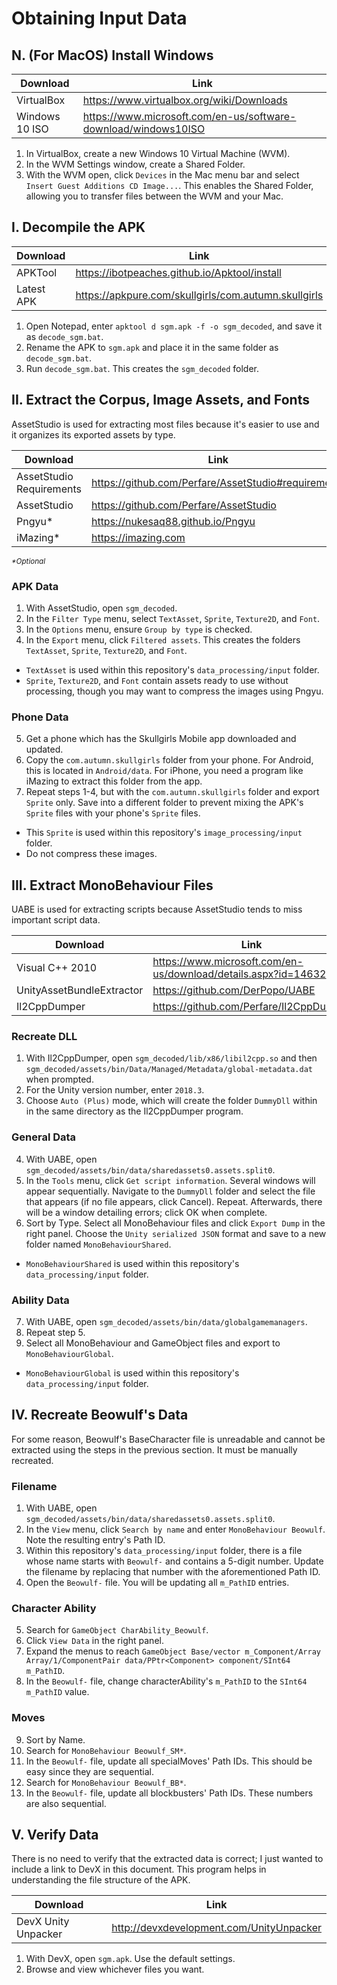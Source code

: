 # Obtaining Input Data

## N. (For MacOS) Install Windows

| Download | Link |
|---|---|
| VirtualBox | https://www.virtualbox.org/wiki/Downloads |
| Windows 10 ISO | https://www.microsoft.com/en-us/software-download/windows10ISO |

1. In VirtualBox, create a new Windows 10 Virtual Machine (WVM).
2. In the WVM Settings window, create a Shared Folder.
3. With the WVM open, click `Devices` in the Mac menu bar and select `Insert Guest Additions CD Image...`. This enables the Shared Folder, allowing you to transfer files between the WVM and your Mac.

## I. Decompile the APK

| Download | Link |
|---|---|
| APKTool | https://ibotpeaches.github.io/Apktool/install |
| Latest APK | https://apkpure.com/skullgirls/com.autumn.skullgirls |

1. Open Notepad, enter `apktool d sgm.apk -f -o sgm_decoded`, and save it as `decode_sgm.bat`.
2. Rename the APK to `sgm.apk` and place it in the same folder as `decode_sgm.bat`.
3. Run `decode_sgm.bat`. This creates the `sgm_decoded` folder.

## II. Extract the Corpus, Image Assets, and Fonts

AssetStudio is used for extracting most files because it's easier to use and it organizes its exported assets by type.

| Download | Link |
|---|---|
| AssetStudio Requirements | https://github.com/Perfare/AssetStudio#requirements |
| AssetStudio | https://github.com/Perfare/AssetStudio |
| Pngyu* |https://nukesaq88.github.io/Pngyu |
| iMazing* | https://imazing.com |

<sup>*\*Optional*</sup>

### APK Data

1. With AssetStudio, open `sgm_decoded`.
2. In the `Filter Type` menu, select `TextAsset`, `Sprite`, `Texture2D`, and `Font`.
3. In the `Options` menu, ensure `Group by type` is checked.
4. In the `Export` menu, click `Filtered assets`. This creates the folders `TextAsset`, `Sprite`, `Texture2D`, and `Font`.

* `TextAsset` is used within this repository's `data_processing/input` folder.
* `Sprite`, `Texture2D`, and `Font` contain assets ready to use without processing, though you may want to compress the images using Pngyu.

### Phone Data

5. Get a phone which has the Skullgirls Mobile app downloaded and updated.
6. Copy the `com.autumn.skullgirls` folder from your phone. For Android, this is located in `Android/data`. For iPhone, you need a program like iMazing to extract this folder from the app.
6. Repeat steps 1-4, but with the `com.autumn.skullgirls` folder and export `Sprite` only. Save into a different folder to prevent mixing the APK's `Sprite` files with your phone's `Sprite` files.

* This `Sprite` is used within this repository's `image_processing/input` folder.
* Do not compress these images.

## III. Extract MonoBehaviour Files

UABE is used for extracting scripts because AssetStudio tends to miss important script data.

| Download | Link |
|---|---|
| Visual C++ 2010 | https://www.microsoft.com/en-us/download/details.aspx?id=14632 |
| UnityAssetBundleExtractor | https://github.com/DerPopo/UABE |
| Il2CppDumper | https://github.com/Perfare/Il2CppDumper |

### Recreate DLL

1. With Il2CppDumper, open `sgm_decoded/lib/x86/libil2cpp.so` and then `sgm_decoded/assets/bin/Data/Managed/Metadata/global-metadata.dat` when prompted.
2. For the Unity version number, enter `2018.3`.
3. Choose `Auto (Plus)` mode, which will create the folder `DummyDll` within in the same directory as the Il2CppDumper program.

### General Data

4. With UABE, open `sgm_decoded/assets/bin/data/sharedassets0.assets.split0`.
5. In the `Tools` menu, click `Get script information`. Several windows will appear sequentially. Navigate to the `DummyDll` folder and select the file that appears (if no file appears, click Cancel). Repeat. Afterwards, there will be a window detailing errors; click OK when complete.
6. Sort by Type. Select all MonoBehaviour files and click `Export Dump` in the right panel. Choose the `Unity serialized JSON` format and save to a new folder named `MonoBehaviourShared`.

* `MonoBehaviourShared` is used within this repository's `data_processing/input` folder.

### Ability Data

7. With UABE, open `sgm_decoded/assets/bin/data/globalgamemanagers`.
8. Repeat step 5.
9. Select all MonoBehaviour and GameObject files and export to `MonoBehaviourGlobal`.

* `MonoBehaviourGlobal` is used within this repository's `data_processing/input` folder.

## IV. Recreate Beowulf's Data

For some reason, Beowulf's BaseCharacter file is unreadable and cannot be extracted using the steps in the previous section. It must be manually recreated.

### Filename

1. With UABE, open `sgm_decoded/assets/bin/data/sharedassets0.assets.split0`.
2. In the `View` menu, click `Search by name` and enter `MonoBehaviour Beowulf`. Note the resulting entry's Path ID.
3. Within this repository's `data_processing/input` folder, there is a file whose name starts with `Beowulf-` and contains a 5-digit number. Update the filename by replacing that number with the aforementioned Path ID.
4. Open the `Beowulf-` file. You will be updating all `m_PathID` entries.

### Character Ability

5. Search for `GameObject CharAbility_Beowulf`.
6. Click `View Data` in the right panel.
7. Expand the menus to reach `GameObject Base/vector m_Component/Array Array/1/ComponentPair data/PPtr<Component> component/SInt64 m_PathID`.
8. In the `Beowulf-` file, change characterAbility's `m_PathID` to the `SInt64 m_PathID` value.

### Moves

9. Sort by Name.
10. Search for `MonoBehaviour Beowulf_SM*`.
11. In the `Beowulf-` file, update all specialMoves' Path IDs. This should be easy since they are sequential.
12. Search for `MonoBehaviour Beowulf_BB*`.
13. In the `Beowulf-` file, update all blockbusters' Path IDs. These numbers are also sequential.

## V. Verify Data

There is no need to verify that the extracted data is correct; I just wanted to include a link to DevX in this document. This program helps in understanding the file structure of the APK.

| Download | Link |
|---|---|
| DevX Unity Unpacker | http://devxdevelopment.com/UnityUnpacker |

1. With DevX, open `sgm.apk`. Use the default settings.
2. Browse and view whichever files you want.
